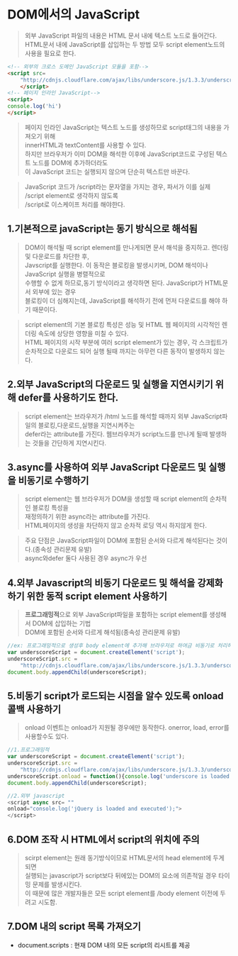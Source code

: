 # DOM에서의 JavaScript
>외부 JavaScript 파일의 내용은 HTML 문서 내에 텍스트 노드로 들어간다.<BR>HTML문서 내에 JavaScript를 삽입하는 두 방법 모두 script element노드의 사용을 필요로 한다.
```HTML
<!-- 외부의 크로스 도메인 JavaScript 모듈을 포함-->
<script src=
    "http://cdnjs.cloudflare.com/ajax/libs/underscore.js/1.3.3/underscroe-min.js">
    </script>
<!-- 페이지 인라인 JavaScript-->
<script>
console.log('hi')
</script>
```
>페이지 인라인 JavaScript는 텍스트 노드를 생성하므로 script태그의 내용을 가져오기 위해 <br>innerHTML과 textContent를 사용할 수 있다.<br>하지만 브라우저가 이미 DOM을 해석한 이후에 JavaScript코드로 구성된 텍스트 노드를 DOM에 추가하더라도<br> 이 JavaScript 코드는 실행되지 않으며 단순히 텍스트만 바꾼다.

>JavaScript 코드가 /script라는 문자열을 가지는 경우, 파서가 이를 실제 /script element로 생각하지 않도록 <br> \/script로 이스케이프 처리를 해야한다.

## 1.기본적으로 javaScript는 동기 방식으로 해석됨
> DOM이 해석될 때 script element를 만나게되면 문서 해석을 중지하고. 렌더링 및 다운로드를 차단한 후,<br> Javscript를 실행한다. 이 동작은 블로킹을 발생시키며, DOM 해석이나 JavaScript 실행을 병렬적으로<br> 수행할 수 없게 하므로,동기 방식이라고 생각하면 된다. JavaScript가 HTML문서 외부에 있는 경우<br> 블로킹이 더 심해지는데, JavaScript를 해석하기 전에 먼저 다운로드를 해야 하기 때문이다.

>script element의 기본 블로킹 특성은 성능 및 HTML 웹 페이지의 시각적인 렌더링 속도에 상당한 영향을 미칠 수 있다.<br> HTML 페이지의 시작 부분에 여러 script element가 있는 경우, 각 스크립트가 순차적으로 다운로드 되어 실행 될때 까지는 아무런 다른 동작이 발생하지 않는다.

## 2.외부 JavaScript의 다운로드 및 실행을 **지연**시키기 위해 **defer**를 사용하기도 한다.
>script element는 브라우저가 /html 노드를 해석할 때까지 외부 JavaScript파일의 블로킹,다운로드,실행을 지연시켜주는 <br>defer라는 attribute를 가진다. 웹브라우저가 script노드를 만나게 될때 발생하는 것들을 간단하게 지연시킨다.

## 3.**async**를 사용하여 외부 JavaScript 다운로드 및 실행을 **비동기**로 수행하기
>script element는 웹 브라우저가 DOM을 생성할 때 script element의 순차적인 블로킹 특성을<br> 재정의하기 위한 async라는 attribute를 가진다.<br>HTML페이지의 생성을 차단하지 않고 순차적 로딩 역시 하지않게 한다.

>주요 단점은 JavaScript파일이 DOM에 포함된 순서와 다르게 해석된다는 것이다.(종속성 관리문제 유발) <br>async와defer 둘다 사용된 경우 async가 우선

## 4.외부 Javascript의 **비동기 다운로드 및 해석을 강제화**하기 위한 동적 script element 사용하기
>**프로그래밍적**으로 외부 JavaScript파일을 포함하는 script element를 생성해서 DOM에 삽입하는 기법<br> DOM에 포함된 순서와 다르게 해석됨(종속성 관리문제 유발)
```javascript
//ex: 프로그래밍적으로 생성후 body element에 추가해 브라우저로 하여금 비동기로 처리하도로 강제
var underscoreScript = document.createElement('script');
underscoreScript.src = 
    "http://cdnjs.cloudflare.com/ajax/libs/underscore.js/1.3.3/underscore-min.js";
document.body.appendChild(underscoreScript);
```
## 5.비동기 script가 로드되는 시점을 알수 있도록 onload 콜백 사용하기
>onload 이벤트는 onload가 지원될 경우에만 동작한다. onerror, load, error를 사용할수도 있다.
```javascript
//1.프로그래밍적
var underscoreScript = document.createElement('script');
underscoreScript.src = 
    "http://cdnjs.cloudflare.com/ajax/libs/underscore.js/1.3.3/underscore-min.js";
underscoreScript.onload = function(){console.log('underscore is loaded and excuted');};
document.body.appendChild(underscoreScript);

//2.외부 javascript
<script async src= ""
onload="console.log('jQuery is loaded and executed');"> 
</script> 
```

## 6.DOM 조작 시 HTML에서 script의 위치에 주의
>scirpt element는 원래 동기방식이므로 HTML문서의 head element에 두게 되면<br> 실행되는 javascript가 script보다 뒤에있는 DOM의 요소에 의존적일 경우 타이밍 문제를 발생시킨다.<br>이 때문에 많은 개발자들은 모든 script element를 /body element 이전에 두려고 시도함.

## 7.DOM 내의 script 목록 가져오기
- document.scripts : 현재 DOM 내의 모든 script의 리시트를 제공
